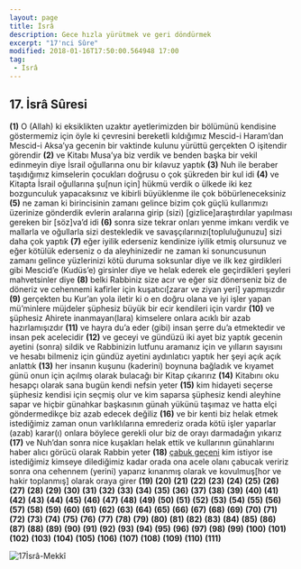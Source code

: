 ```yaml
---
layout: page
title: İsrâ
description: Gece hızla yürütmek ve geri döndürmek
excerpt: "17'nci Sûre"
modified: 2018-01-16T17:50:00.564948 17:00
tag: 
 - İsrâ
---
```


## 17. İsrâ Sûresi

**(1)** O (Allah) ki eksiklikten uzaktır ayetlerimizden bir bölümünü kendisine göstermemiz için öyle ki çevresini bereketli kıldığımız Mescid-i Haram’dan Mescid-i Aksa’ya gecenin bir vaktinde kulunu yürüttü gerçekten O işitendir görendir
**(2)** ve Kitabı Musa’ya biz verdik ve benden başka bir vekil edinmeyin diye İsrail oğullarına onu bir kılavuz yaptık
**(3)** Nuh ile beraber taşıdığımız kimselerin çocukları doğrusu o çok şükreden bir kul idi
**(4)** ve Kitapta İsrail oğullarına şu[nun için] hükmü verdik o ülkede iki kez bozgunculuk yapacaksınız ve kibirli büyüklenme ile çok böbürleneceksiniz
**(5)** ne zaman ki birincisinin zamanı gelince bizim çok güçlü kullarımızı üzerinize gönderdik evlerin aralarına girip (sizi) [gizlice]araştırdılar yapılması gereken bir [söz]va’d idi
**(6)** sonra size tekrar onları yenme imkanı verdik ve mallarla ve oğullarla sizi destekledik ve savaşçılarınızı[topluluğunuzu] sizi daha çok yaptık 
**(7)** eğer iyilik ederseniz kendinize iyilik etmiş olursunuz ve eğer kötülük ederseniz o da aleyhinizedir ne zaman ki sonuncusunun zamanı gelince yüzlerinizi kötü duruma soksunlar diye ve ilk kez girdikleri gibi Mescid’e (Kudüs’e) girsinler diye ve helak ederek ele geçirdikleri şeyleri mahvetsinler diye
**(8)** belki Rabbiniz size acır ve eğer siz dönerseniz biz de döneriz ve cehennemi kafirler için kuşatıcı[zarar ve ziyan yeri] yapmışızdır
**(9)** gerçekten bu Kur’an yola iletir ki o en doğru olana ve iyi işler yapan mü’minlere müjdeler şüphesiz büyük bir ecir kendileri için vardır
**(10)** ve şüphesiz Ahirete inanmayan(lara) kimselere onlara acıklı bir azab hazırlamışızdır
**(11)** ve hayra du’a eder (gibi) insan şerre du’a etmektedir ve insan pek acelecidir
**(12)** ve geceyi ve gündüzü iki ayet biz yaptık gecenin ayetini (sonra) sildik ve Rabbinizin lutfunu aramanız için ve yılların sayısını ve hesabı bilmeniz için gündüz ayetini aydınlatıcı yaptık her şeyi açık açık anlattık
**(13)** her insanın kuşunu (kaderini) boynuna bağladık ve kıyamet günü onun için açılmış olarak bulacağı bir Kitap çıkarırız
**(14)** Kitabını oku hesapçı olarak sana bugün kendi nefsin yeter
**(15)** kim hidayeti seçerse şüphesiz kendisi için seçmiş olur ve kim saparsa şüphesiz kendi aleyhine sapar ve hiçbir günahkar başkasının günah yükünü taşımaz ve hatta elçi göndermedikçe biz azab edecek değiliz
**(16)** ve bir kenti biz helak etmek istediğimiz zaman onun varlıklılarına emrederiz orada kötü işler yaparlar (azab) karar(ı) onlara böylece gerekli olur biz de orayı darmadağın yıkarız
**(17)** ve Nuh’dan sonra nice kuşakları helak ettik ve kullarının günahlarını haber alıcı görücü olarak Rabbin yeter
**(18)** [çabuk geçeni](dünyayı) kim istiyor ise istediğimiz kimseye dilediğimiz kadar orada ona acele olanı çabucak veririz sonra ona cehennem (yerini) yaparız kınanmış olarak ve kovulmuş[hor ve hakir toplanmış] olarak oraya girer
**(19)** 
**(20)** 
**(21)** 
**(22)** 
**(23)** 
**(24)** 
**(25)** 
**(26)** 
**(27)** 
**(28)** 
**(29)** 
**(30)** 
**(31)** 
**(32)** 
**(33)** 
**(34)** 
**(35)** 
**(36)** 
**(37)** 
**(38)** 
**(39)** 
**(40)** 
**(41)** 
**(42)** 
**(43)** 
**(44)** 
**(45)** 
**(46)** 
**(47)** 
**(48)** 
**(49)** 
**(50)** 
**(51)** 
**(52)** 
**(53)** 
**(54)** 
**(55)** 
**(56)** 
**(57)** 
**(58)** 
**(59)** 
**(60)** 
**(61)** 
**(62)** 
**(63)** 
**(64)** 
**(65)** 
**(66)** 
**(67)** 
**(68)** 
**(69)** 
**(70)** 
**(71)** 
**(72)** 
**(73)** 
**(74)** 
**(75)** 
**(76)** 
**(77)** 
**(78)** 
**(79)** 
**(80)** 
**(81)** 
**(82)** 
**(83)** 
**(84)** 
**(85)** 
**(86)** 
**(87)**
**(88)** 
**(89)** 
**(90)** 
**(91)**
**(92)** 
**(93)** 
**(94)** 
**(95)** 
**(96)** 
**(97)** 
**(98)** 
**(99)** 
**(100)** 
**(101)** 
**(102)** 
**(103)** 
**(104)** 
**(105)** 
**(106)** 
**(107)** 
**(108)** 
**(109)** 
**(110)** 
**(111)**

![17İsrâ-Mekkî]({{site.url}}/images/ayrac-muhur.png)
